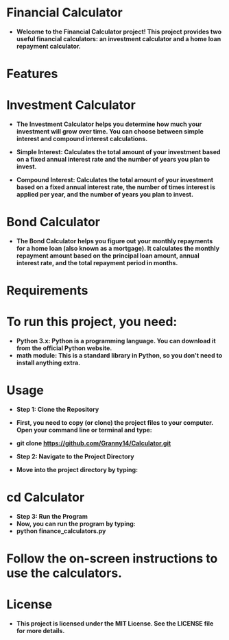 # Financial Calculator

- **Welcome to the Financial Calculator project! This project provides two useful financial calculators: an investment calculator and a home loan repayment calculator.**

# Features

# Investment Calculator
- **The Investment Calculator helps you determine how much your investment will grow over time. You can choose between simple interest and compound interest calculations.**

- **Simple Interest: Calculates the total amount of your investment based on a fixed annual interest rate and the number of years you plan to invest.**
- **Compound Interest: Calculates the total amount of your investment based on a fixed annual interest rate, the number of times interest is applied per year, and the number of years you plan to invest.**
  
# Bond Calculator
- **The Bond Calculator helps you figure out your monthly repayments for a home loan (also known as a mortgage). It calculates the monthly repayment amount based on the principal loan amount, annual interest rate, and the total repayment period in months.**

# Requirements

# To run this project, you need:

- **Python 3.x: Python is a programming language. You can download it from the official Python website.**
- **math module: This is a standard library in Python, so you don't need to install anything extra.**
  
# Usage

- **Step 1: Clone the Repository**
- **First, you need to copy (or clone) the project files to your computer. Open your command line or terminal and type:**

- **git clone https://github.com/Granny14/Calculator.git**
  
- **Step 2: Navigate to the Project Directory**
- **Move into the project directory by typing:**

# cd Calculator
- **Step 3: Run the Program**
- **Now, you can run the program by typing:**
- **python finance_calculators.py**

# Follow the on-screen instructions to use the calculators.

# License

- **This project is licensed under the MIT License. See the LICENSE file for more details.**

